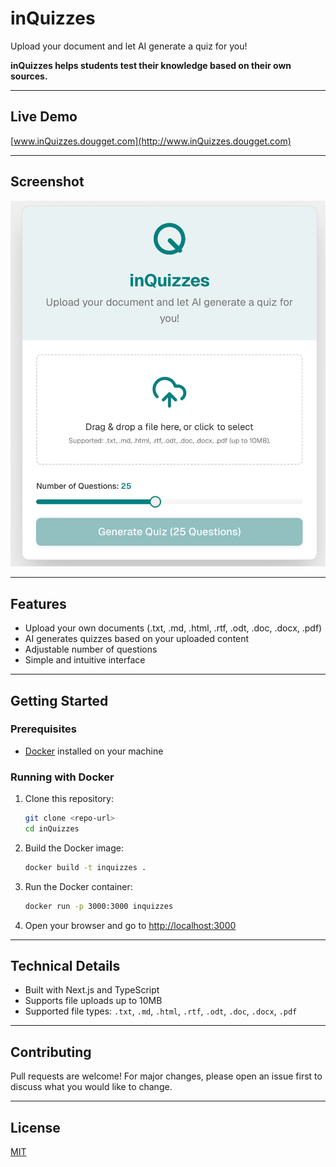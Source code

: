 # inQuizzes

Upload your document and let AI generate a quiz for you!

**inQuizzes helps students test their knowledge based on their own sources.**

---

## Live Demo
[www.inQuizzes.dougget.com](http://www.inQuizzes.dougget.com)

---

## Screenshot

![inQuizzes Screenshot](./screenshot.png)

---

## Features
- Upload your own documents (.txt, .md, .html, .rtf, .odt, .doc, .docx, .pdf)
- AI generates quizzes based on your uploaded content
- Adjustable number of questions
- Simple and intuitive interface

---

## Getting Started

### Prerequisites
- [Docker](https://www.docker.com/) installed on your machine

### Running with Docker
1. Clone this repository:
   ```bash
   git clone <repo-url>
   cd inQuizzes
   ```
2. Build the Docker image:
   ```bash
   docker build -t inquizzes .
   ```
3. Run the Docker container:
   ```bash
   docker run -p 3000:3000 inquizzes
   ```
4. Open your browser and go to [http://localhost:3000](http://localhost:3000)

---

## Technical Details
- Built with Next.js and TypeScript
- Supports file uploads up to 10MB
- Supported file types: `.txt`, `.md`, `.html`, `.rtf`, `.odt`, `.doc`, `.docx`, `.pdf`

---

## Contributing
Pull requests are welcome! For major changes, please open an issue first to discuss what you would like to change.

---

## License
[MIT](LICENSE)
